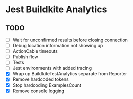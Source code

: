 # Jest Buildkite Analytics

## TODO

- [ ] Wait for unconfirmed results before closing connection
- [ ] Debug location information not showing up
- [ ] ActionCable timeouts
- [ ] Publish flow
- [ ] Tests
- [ ] Jest environments with added tracing
- [x] Wrap up BuildkiteTestAnalytics separate from Reporter
- [x] Remove hardcoded tokens
- [x] Stop hardcoding ExamplesCount
- [x] Remove console logging
